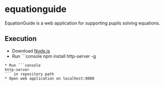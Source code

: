 # equationguide

EquationGuide is a web application for supporting pupils solving equations.

## Execution

* Download [Node.js](https://nodejs.org/en/download/)
* Run ```console
npm install http-server -g
```
* Run ```console
http-server
``` in repository path
* Open web application on localhost:8080
